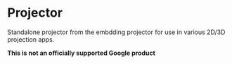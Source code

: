 # Projector

Standalone projector from the embdding projector for use in various 2D/3D 
projection apps.

**This is not an officially supported Google product**
